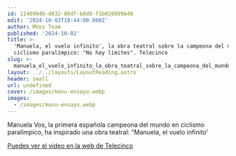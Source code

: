 ```yaml
---
id: 1146904b-d832-80df-b8d8-f1b020899640
edit: '2024-10-03T18:44:00.000Z'
author: MVos Team
published: '2024-10-02'
title: >-
  'Manuela, el vuelo infinito', la obra teatral sobre la campeona del mundo en
  ciclismo paralímpico: "No hay límites". Telecinco
slug: >-
  manuela_el_vuelo_infinito_la_obra_teatral_sobre_la_campeona_del_mundo_en_ciclismo_paralimpico_no_hay_limites_telecinco
layout: ../../layouts/LayoutReading.astro
header: small
url: undefined
cover: /images/manu-ensayo.webp
images:
  - /images/manu-ensayo.webp
---
```


Manuela Vos, la primera española campeona del mundo en ciclismo paralímpico, ha inspirado una obra teatral: "Manuela, el vuelo infinito’


[Puedes ver el video en la web de Telecinco](https://www.telecinco.es/noticias/cultura/20241002/manuela-vos-campeona-mundial-ciclismo-paralimpico-obra-teatro-madrid-accidente-vida_18_013613366.html)


<figure><img src="/images/manu-ensayo.webp" alt=""><figcaption align="left"></figcaption></figure>

